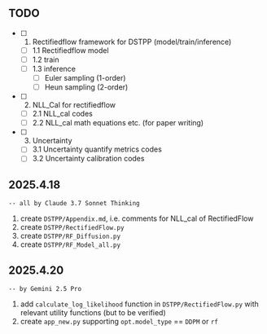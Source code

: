 ## TODO
- [ ] 1. Rectifiedflow framework for DSTPP (model/train/inference)
  - [ ] 1.1 Rectifiedflow model
  - [ ] 1.2 train
  - [ ] 1.3 inference
    - [ ] Euler sampling (1-order)
    - [ ] Heun sampling (2-order)
- [ ] 2. NLL_Cal for rectifiedflow
  - [ ] 2.1 NLL_cal codes
  - [ ] 2.2 NLL_cal math equations etc. (for paper writing)
- [ ] 3. Uncertainty 
  - [ ] 3.1 Uncertainty quantify metrics codes
  - [ ] 3.2 Uncertainty calibration codes

## 2025.4.18
    -- all by Claude 3.7 Sonnet Thinking
1. create `DSTPP/Appendix.md`, i.e. comments for NLL_cal of RectifiedFlow
2. create `DSTPP/RectifiedFlow.py`
3. create `DSTPP/RF_Diffusion.py`
4. create `DSTPP/RF_Model_all.py`

## 2025.4.20
    -- by Gemini 2.5 Pro
1. add `calculate_log_likelihood` function in `DSTPP/RectifiedFlow.py` with relevant utility functions (but to be verified)
2. create `app_new.py` supporting `opt.model_type` == `DDPM` or `rf`
